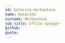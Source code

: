 ```yaml
---
id: katarina-merhautova
name: Katarína
surname: Merhautová
job_title: Office manager
github:
quote: 
---
```

